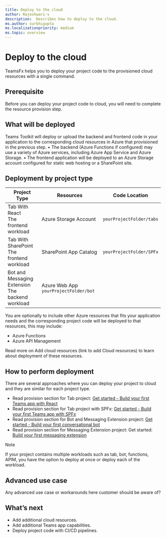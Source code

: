 ```yaml
---
title: Deploy to the cloud
author: Rajeshwari-v
description:  Describes how to deploy to the cloud.
ms.author: surbhigupta
ms.localizationpriority: medium
ms.topic: overview
---
```


# Deploy to the cloud 

TeamsFx helps you to deploy your project code to the provisioned cloud resources with a single command.

## Prerequisite
Before you can deploy your project code to cloud, you will need to complete the resource provision step.

## What will be deployed

Teams Toolkit will deploy or upload the backend and frontend code in your application to the corresponding cloud resources in Azure that provisioned in the previous step.
•	The backend (Azure Functions if configured) may use a variety of Azure services, including Azure App Service and Azure Storage.
•	The frontend application will be deployed to an Azure Storage account configured for static web hosting or a SharePoint site.

## Deployment by project type

| Project Type|	Resources|	Code Location|
|-------------|----------|---------------|
|Tab With React </br> The frontend workload	|Azure Storage Account|	`yourProjectFolder/tabs`|
|Tab With SharePoint </br> The frontend workload |SharePoint App Catalog|`yourProjectFolder/SPFx`|
|Bot and Messaging Extension </br> The backend workload | Azure Web App	`yourProjectFolder/bot` |

You are optionally to include other Azure resources that fits your application needs and the corresponding project code will be deployed to that resources, this may include:
* Azure Functions
* Azure API Management

Read more on Add cloud resources (link to add Cloud resources) to learn about deployment of these resources.

## How to perform deployment

There are several approaches where you can deploy your project to cloud and they are similar for each project type.   

* Read provision section for Tab project: [Get started - Build your first Teams app with React](~/get-started/first-app-react?tabs=vscode#deploy-your-app-to-azure) 
* Read provision section for Tab project with SPFx: [Get started - Build your first Teams app with SPFx](~/get-started/first-app-spfx?tabs=cli#deploy-your-app-to-sharepoint)
* Read provision section for Bot and Messaging Extension project: [Get started - Build your first conversational bot](~/get-started/first-app-bot?tabs=vscode#deploy-your-app-to-azure)  
* Read provision section for Messaging Extension project: Get started: [Build your first messaging extension](~/get-started/first-message-extension?tabs=vscode#deploy-your-app-to-azure) 

> [!NOTE]
> If your project contains multiple workloads such as tab, bot, functions, APIM, you have the option to deploy at once or deploy each of the workload. 

## Advanced use case

Any advanced use case or workarounds here customer should be aware of?

## What’s next
* Add additional cloud resources.
* Add additional Teams app capabilities.
* Deploy project code with CI/CD pipelines.

